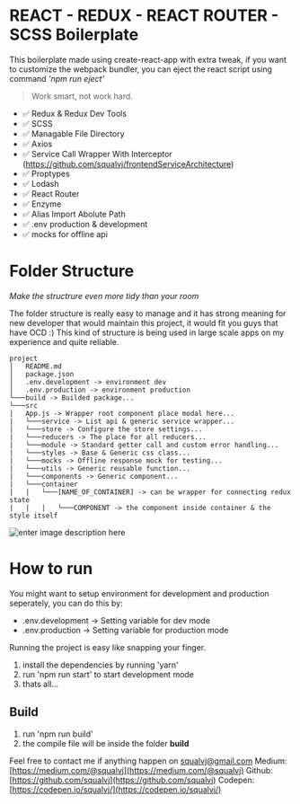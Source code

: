 
# REACT - REDUX - REACT ROUTER - SCSS Boilerplate
This boilerplate made using create-react-app with extra tweak, if you want to customize the webpack bundler, you can eject the react script using command *'npm run eject'*

> Work smart, not work hard.

 - ✅ Redux & Redux Dev Tools
 - ✅ SCSS
 - ✅ Managable File Directory
 - ✅ Axios
 - ✅ Service Call Wrapper With Interceptor (https://github.com/squalvj/frontendServiceArchitecture)
 - ✅ Proptypes
 - ✅ Lodash
 - ✅ React Router
 - ✅ Enzyme
 - ✅ Alias Import Abolute Path
 - ✅ .env production & development
 - ✅ mocks for offline api

# Folder Structure
*Make the structrure even more tidy than your room*

The folder structure is really easy to manage and it has strong meaning for new developer that would maintain this project, it would fit you guys that have OCD :)
This kind of structure is being used in large scale apps on my experience and quite reliable.
```
project
│   README.md
│   package.json
│   .env.development -> environment dev
│   .env.production -> environment production
└───build -> Builded package...
└───src
|	App.js -> Wrapper root component place modal here...
|	└───service -> List api & generic service wrapper...
|	└───store -> Configure the store settings...
|	└───reducers -> The place for all reducers...
|	└───module -> Standard getter call and custom error handling...
|	└───styles -> Base & Generic css class...
|	└───mocks -> Offline response mock for testing...
|	└───utils -> Generic reusable function...
|	└───components -> Generic component...
|	└───container
|	|	└───[NAME_OF_CONTAINER] -> can be wrapper for connecting redux state
|	|	|	└───COMPONENT -> the component inside container & the style itself
```

![enter image description here](https://i.kym-cdn.com/photos/images/newsfeed/001/206/382/b7a.gif)



# How to run
You might want to setup environment for development and production seperately, you can do this by:
- .env.development -> Setting variable for dev mode
- .env.production -> Setting variable for production mode

Running the project is easy like snapping your finger.

 1. install the dependencies by running 'yarn'
 2. run 'npm run start' to start development mode
 3. thats all...

## Build

 1. run 'npm run build'
 2. the compile file will be inside the folder **build**


Feel free to contact me if anything happen on squalvj@gmail.com
Medium: [https://medium.com/@squalvj](https://medium.com/@squalvj)
Github: [https://github.com/squalvj](https://github.com/squalvj)
Codepen: [https://codepen.io/squalvj/](https://codepen.io/squalvj/)
